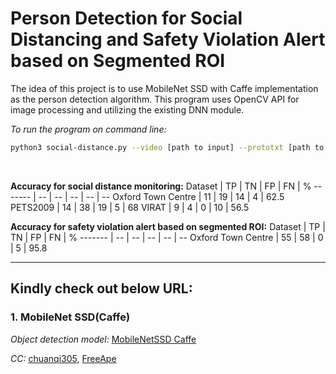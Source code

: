 # Person Detection for Social Distancing and Safety Violation Alert based on Segmented ROI

The idea of this project is to use MobileNet SSD with Caffe implementation as the person detection algorithm. This program uses OpenCV API for image processing and utilizing the existing DNN module.
</br>

_To run the program on command line:_

```sh
python3 social-distance.py --video [path to input] --prototxt [path to MobileNetSSD config] --weights [path to MobileNetSSD weights]
```

</br>

**Accuracy for social distance monitoring:**
Dataset | TP | TN | FP | FN | %
------- | -- | -- | -- | -- | --
Oxford Town Centre | 11 | 19 | 14 | 4 | 62.5
PETS2009 | 14 | 38 | 19 | 5 | 68
VIRAT | 9 | 4 | 0 | 10 | 56.5

**Accuracy for safety violation alert based on segmented ROI:**
Dataset | TP | TN | FP | FN | %
------- | -- | -- | -- | -- | --
Oxford Town Centre | 55 | 58 | 0 | 5 | 95.8

---

## Kindly check out below URL:

### 1. MobileNet SSD(Caffe)

_Object detection model:_ [MobileNetSSD Caffe](https://github.com/chuanqi305/MobileNet-SSD)

_CC:_ [chuanqi305](https://github.com/chuanqi305/), [FreeApe](https://github.com/FreeApe/VGG-or-MobileNet-SSD)
